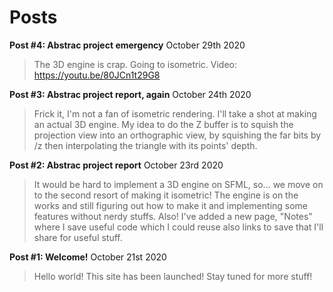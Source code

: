 # Posts

**Post \#4: Abstrac project emergency** October 29th 2020
> The 3D engine is crap. Going to isometric. Video: https://youtu.be/80JCn1t29G8

**Post \#3: Abstrac project report, again** October 24th 2020
> Frick it, I'm not a fan of isometric rendering. I'll take a shot at making an actual 3D engine. My idea to do the Z buffer is to squish the projection view into an orthographic view, by squishing the far bits by /z then interpolating the triangle with its points' depth.

**Post \#2: Abstrac project report** October 23rd 2020
> It would be hard to implement a 3D engine on SFML, so... we move on to the second resort of making it isometric! The engine is on the works and still figuring out how to make it and implementing some features without nerdy stuffs. Also! I've added a new page, "Notes" where I save useful code which I could reuse also links to save that I'll share for useful stuff.

**Post \#1: Welcome!** October 21st 2020
> Hello world! This site has been launched! Stay tuned for more stuff!
